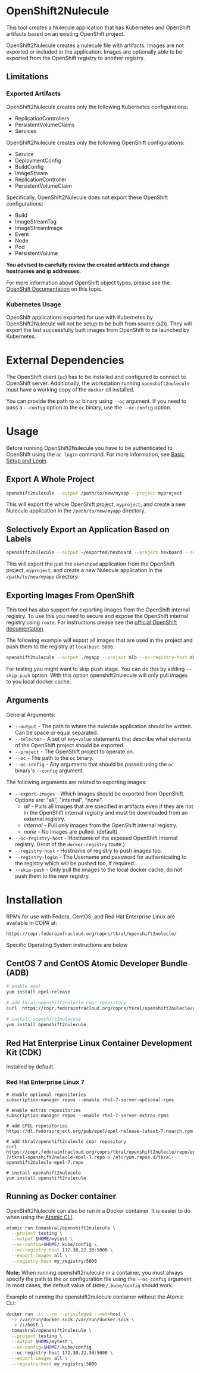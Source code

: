 # OpenShift2Nulecule

This tool creates a Nulecule application that has Kubernetes and OpenShift
artifacts based on an existing OpenShift project.

OpenShift2Nulecule creates a nulecule file with artifacts.  Images are
not exported or included in the application.  Images are optionally able
to be exported from the OpenShift registry to another registry.

## Limitations

### Exported Artifacts

OpenShift2Nulecule creates only the following Kubernetes configurations:
  - ReplicationControllers
  - PersistentVolumeClaims
  - Services

OpenShift2Nulecule creates only the following OpenShift configurations:
  - Service
  - DeploymentConfig
  - BuildConfig
  - ImageStream
  - ReplicationController
  - PersistentVolumeClaim

Specifically, OpenShift2Nulecule does not export these OpenShift configurations:
  - Build
  - ImageStreamTag
  - ImageStreamImage
  - Event
  - Node
  - Pod
  - PersistentVolume
 
**You advised to carefully review the created artifacts and change
hostnames and ip addresses.**

For more information about
OpenShift object types, please see the [OpenShift
Documentation](https://docs.openshift.com/enterprise/3.0/cli_reference/basic_cli_operations.html#object-types)
on this topic.

### Kubernetes Usage

OpenShift applications exported for use with Kubernetes by
OpenShift2Nulecule will not be setup to be built from source (s2i).
They will export the last successfully built images from OpenShift to
be launched by Kubernetes.

# External Dependencies

The OpenShift client (`oc`) has to be installed and configured to connect
to OpenShift server.  Additionally, the workstation running
`openshift2nulecule` must have a working copy of the `docker` cli
installed.

You can provide the path to `oc` binary using `--oc` argument. If you
need to pass a `--config` option to the `oc` binary, use the `--oc-config`
option.

# Usage

Before running OpenShift2Nulecule you have to be
authenticated to OpenShift using the `oc login`
command. For more information, see [Basic Setup and
Login](https://docs.openshift.com/enterprise/3.0/cli_reference/get_started_cli.html#basic-setup-and-login).

## Export A Whole Project

```sh
openshift2nulecule --output /path/to/new/myapp --project myproject
```
This will export the whole OpenShift project, `myproject`, and create
a new Nulecule application in the `/path/to/new/myapp` directory.

## Selectively Export an Application Based on Labels

```bash
openshift2nulecule --output ~/exported/hexboard --project hexboard --selector app=sketchpod
```

This will export the just the `sketchpod` application from the OpenShift
project, `myproject`, and create a new Nulecule application in the
`/path/to/new/myapp` directory.


## Exporting Images From OpenShift

This tool has also support for exporting images from the
OpenShift internal registry.  To use this you need to
secure and expose the OpenShift internal registry using
`route`. For instructions please see the [official OpenShift
documentation](https://docs.openshift.org/latest/install_config/install/docker_registry.html#exposing-the-registry).

The following example will export all images that are used in the project
and push them to the registry at `localhost:5000`.

```sh
openshift2nulecule --output ./myapp --project mlb --oc-registry-host docker-registry.cdk.10.2.2.2.xip.io --export-images all --registry-host localhost:5000 
```
For testing you might want to skip push stage. You can do this by adding
`--skip-push` option.  With this option openshift2nulecule will only
pull images to you local docker cache.


## Arguments

General Arguments:
  - `--output` - The path to where the nulecule application should
                 be written.  Can be space or equal separated.
  - `--selector` - A set of `key=value` statements that describe what
                   elements of the OpenShift project should be exported.
  - `--project` - The OpenShift project to operate on. 
  - `--oc` - The path to the `oc` binary.
  - `--oc-config` - Any arguments that should be passed using the `oc`
                    binary's `--config` argument.

The following arguments are related to exporting images:

  - `--export-images` - Which images should be exported from
                        OpenShift. Options are: "all", "internal", "none".
    - *all* - Pulls all images that are specified in artifacts even if
              they are not in the OpenShift internal registry and must
              be downloaded from an external registry.
    - *internal* - Pull only images from the OpenShift internal registry.
    - *none* - No images are pulled. (default)
  - `--oc-registry-host` - Hostname of the exposed OpenShift internal
                           registry.  (Host of the `docker-registry`
                           route.)
  - `--registry-host` - Hostname of registry to push images too.
  - `--registry-login` - The Username and password for authenticating to 
                         the registry which will be pushed too,
                         if required.
  - `--skip-push` - Only pull the images to the local docker cache, do not
                    push them to the new registry.

# Installation

RPMs for use with Fedora, CentOS, and Red Hat Enterprise Linux are
available in COPR at:

`https://copr.fedorainfracloud.org/coprs/tkral/openshift2nulecle/`

Specific Operating System instructions are below

## CentOS 7 and CentOS Atomic Developer Bundle (ADB)

```sh
# enable epel
yum install epel-release

# add tkral/openshift2nulecle copr repository
curl  https://copr.fedorainfracloud.org/coprs/tkral/openshift2nulecle/repo/epel-7/tkral-openshift2nulecle-epel-7.repo > /etc/yum.repos.d/tkral-openshift2nulecle-epel-7.repo

# install openshift2nulecule
yum install openshift2nulecule
```

## Red Hat Enterprise Linux Container Development Kit (CDK)

Installed by default.

### Red Hat Enterprise Linux 7

```
# enable optional repositories
subscription-manager repos --enable rhel-7-server-optional-rpms 

# enable extras repositories
subscription-manager repos --enable rhel-7-server-extras-rpms

# add EPEL repositories
https://dl.fedoraproject.org/pub/epel/epel-release-latest-7.noarch.rpm

# add tkral/openshift2nulecle copr repository
curl  https://copr.fedorainfracloud.org/coprs/tkral/openshift2nulecle/repo/epel-7/tkral-openshift2nulecle-epel-7.repo > /etc/yum.repos.d/tkral-openshift2nulecle-epel-7.repo

# install openshift2nulecule
yum install openshift2nulecule
```

## Running as Docker container

OpenShift2Nulecule can also be run in a Docker container.  It is easier to do when using the [Atomic CLI](https://github.com/projectatomic/atomic).

```sh
atomic run tomaskral/openshift2nulecule \
  --project testing \
  --output $HOME/mytest \
  --oc-config=$HOME/.kube/config \
  --oc-registry-host 172.30.22.38:5000 \
  --export-images all \
  --registry-host my_registry:5000
```

**Note:** When running openshift2nulecule in a container, you must always
specify the path to the `oc` configuration file using the `--oc-config`
argument.  In most cases, the default value of `$HOME/.kube/config`
should work.

Example of running the openshift2nulecule container without the Atomic CLI:

```sh
docker run -it --rm --privileged --net=host \
  -v /var/run/docker.sock:/var/run/docker.sock \
  -v /:/host \
  tomaskral/openshift2nulecule \
  --project testing \
  --output $HOME/mytest \
  --oc-config=$HOME/.kube/config
  --oc-registry-host 172.30.22.38:5000 \
  --export-images all \
  --registry-host my_registry:5000
```
